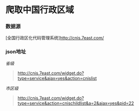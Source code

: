 # 爬取中国行政区域
### 数据源
[全国行政区化代码管理系统]http://cnis.7east.com/

### json地址
*省级*
>http://cnis.7east.com/widget.do?type=service&ajax=yes&action=cnislist

*市区级*
>http://cnis.7east.com/widget.do?type=service&action=cnischildlist&a=2&ajax=yes&pid=22
